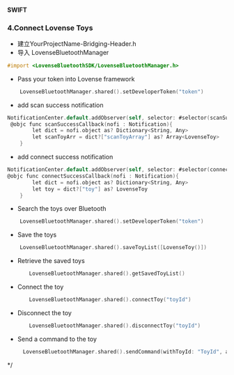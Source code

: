 #### SWIFT
### 4.Connect Lovense Toys

- 建立YourProjectName-Bridging-Header.h 
- 导入 LovenseBluetoothManager 

```objective-c
#import <LovenseBluetoothSDK/LovenseBluetoothManager.h>
```

-   Pass your token into Lovense framework

```objective-c
    LovenseBluetoothManager.shared().setDeveloperToken("token")
```

-  add scan success notification
```objective-c
NotificationCenter.default.addObserver(self, selector: #selector(scanSuccessCallback), name: NSNotification.Name(rawValue: kToyScanSuccessNotification), object: nil)     //Scanning toy success notification
 @objc func scanSuccessCallback(nofi : Notification){
        let dict = nofi.object as? Dictionary<String, Any>
        let scanToyArr = dict?["scanToyArray"] as? Array<LovenseToy>
    }
```

-  add connect success notification
```objective-c
NotificationCenter.default.addObserver(self, selector: #selector(connectSuccessCallback), name: NSNotification.Name(rawValue: kToyConnectSuccessNotification), object: nil)     //Connected toy successfully notification
@objc func connectSuccessCallback(nofi : Notification){
        let dict = nofi.object as? Dictionary<String, Any>
        let toy = dict?["toy"] as? LovenseToy
    }
```

-  Search the toys over Bluetooth

```objective-c
    LovenseBluetoothManager.shared().setDeveloperToken("token")
```


-  Save the toys

```objective-c
    LovenseBluetoothManager.shared().saveToyList([LovenseToy()])
```

-  Retrieve the saved toys

```objective-c
       LovenseBluetoothManager.shared().getSavedToyList()

```

-   Connect the toy

```objective-c
       LovenseBluetoothManager.shared().connectToy("toyId")

```


-   Disconnect the  toy

```objective-c
       LovenseBluetoothManager.shared().disconnectToy("toyId")

```

-    Send a command to the toy

```objective-c
     LovenseBluetoothManager.shared().sendCommand(withToyId: "ToyId", andCommandType: COMMAND_VIBRATE, andParamDict: [kSendCommandParamKey_VibrateLevel:20])
```



 */
